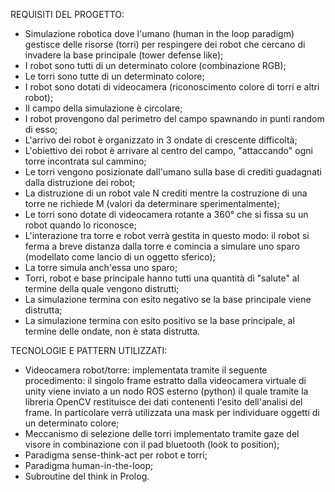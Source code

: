 REQUISITI DEL PROGETTO:

- Simulazione robotica dove l'umano (human in the loop paradigm) gestisce delle risorse (torri) per respingere dei robot che cercano di     invadere la base principale (tower defense like);
- I robot sono tutti di un determinato colore (combinazione RGB);
- Le torri sono tutte di un determinato colore;
- I robot sono dotati di videocamera (riconoscimento colore di torri e altri robot);
- Il campo della simulazione è circolare;
- I robot provengono dal perimetro del campo spawnando in punti random di esso;
- L'arrivo dei robot è organizzato in 3 ondate di crescente difficoltà;
- L'obiettivo dei robot è arrivare al centro del campo, "attaccando" ogni torre incontrata sul cammino;
- Le torri vengono posizionate dall'umano sulla base di crediti guadagnati dalla distruzione dei robot;
- La distruzione di un robot vale N crediti mentre la costruzione di una torre ne richiede M (valori da determinare sperimentalmente);
- Le torri sono dotate di videocamera rotante a 360° che si fissa su un robot quando lo riconosce;
- L'interazione tra torre e robot verrà gestita in questo modo: il robot si ferma a breve distanza dalla torre e comincia a simulare uno     sparo (modellato come lancio di un oggetto sferico);
- La torre simula anch'essa uno sparo;
- Torri, robot e base principale hanno tutti una quantità di "salute" al termine della quale vengono distrutti;
- La simulazione termina con esito negativo se la base principale viene distrutta;
- La simulazione termina con esito positivo se la base principale, al termine delle ondate, non è stata distrutta.

TECNOLOGIE E PATTERN UTILIZZATI:

- Videocamera robot/torre: implementata tramite il seguente procedimento: il singolo frame estratto dalla videocamera virtuale di unity     viene inviato a un nodo ROS esterno (python) il quale tramite la libreria OpenCV restituisce dei dati contenenti l'esito dell'analisi     del frame. In particolare verrà utilizzata una mask per individuare oggetti di un determinato colore; 
- Meccanismo di selezione delle torri implementato tramite gaze del visore in combinazione con il pad bluetooth (look to position);
- Paradigma sense-think-act per robot e torri;
- Paradigma human-in-the-loop;
- Subroutine del think in Prolog.
